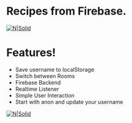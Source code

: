 # Recipes from Firebase.

[![N|Solid](https://avatars0.githubusercontent.com/u/13561999?s=60&v=4)](https://github.com/ijunaid8989)

# Features!

  - Save username to localStorage
  - Switch between Rooms
  - Firebase Backend
  - Realtime Listener
  - Simple User Interaction
  - Start with anon and update your username

[![N|Solid](https://i.imgur.com/wTZfJFw.png)](https://github.com/ijunaid8989)
